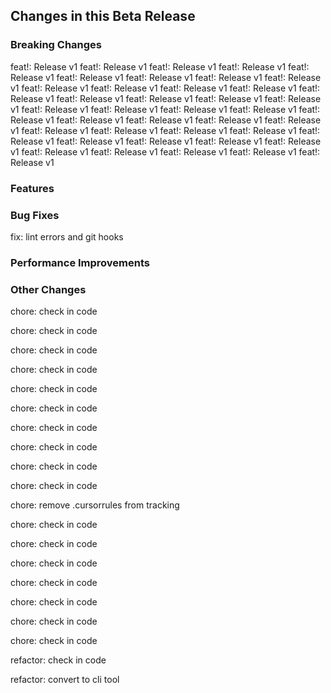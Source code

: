 ## Changes in this Beta Release

### Breaking Changes
feat!: Release v1
feat!: Release v1
feat!: Release v1
feat!: Release v1
feat!: Release v1
feat!: Release v1
feat!: Release v1
feat!: Release v1
feat!: Release v1
feat!: Release v1
feat!: Release v1
feat!: Release v1
feat!: Release v1
feat!: Release v1
feat!: Release v1
feat!: Release v1
feat!: Release v1
feat!: Release v1
feat!: Release v1
feat!: Release v1
feat!: Release v1
feat!: Release v1
feat!: Release v1
feat!: Release v1
feat!: Release v1
feat!: Release v1
feat!: Release v1
feat!: Release v1
feat!: Release v1
feat!: Release v1
feat!: Release v1
feat!: Release v1
feat!: Release v1
feat!: Release v1
feat!: Release v1
feat!: Release v1
feat!: Release v1
feat!: Release v1
feat!: Release v1
feat!: Release v1
feat!: Release v1

### Features

### Bug Fixes
fix: lint errors and git hooks

### Performance Improvements

### Other Changes









































chore: check in code

chore: check in code

chore: check in code

chore: check in code

chore: check in code

chore: check in code

chore: check in code

chore: check in code


chore: check in code

chore: check in code

chore: remove .cursorrules from tracking

chore: check in code

chore: check in code

chore: check in code

chore: check in code

chore: check in code

chore: check in code

chore: check in code

refactor: check in code

refactor: convert to cli tool

